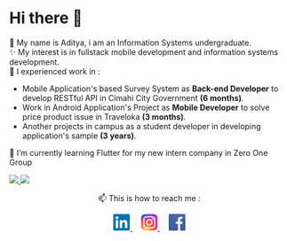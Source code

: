 # Hi there 👋

💬 My name is Aditya, i am an Information Systems undergraduate.   
✨ My interest is in fullstack mobile development and information systems development.   
🔭 I experienced work in : 
- Mobile Application's based Survey System as **Back-end Developer** to develop RESTful API in Cimahi City Government **(6 months)**.   
- Work in Android Application's Project as **Mobile Developer** to solve price product issue in Traveloka **(3 months)**.
- Another projects in campus as a student developer in developing application's sample **(3 years)**.  


🌱 I’m currently learning Flutter for my new intern company in Zero One Group


<!--
**adityajatnika/adityajatnika** is a ✨ _special_ ✨ repository because its `README.md` (this file) appears on your GitHub profile.

Here are some ideas to get you started:

- 🔭 I’m currently working on ...
- 🌱 I’m currently learning ...
- 👯 I’m looking to collaborate on ...
- 🤔 I’m looking for help with ...
- 💬 Ask me about ...
- 📫 How to reach me: ...
- 😄 Pronouns: ...
- ⚡ Fun fact: ...
-->


<p align="left">
<a href="https://github.com/adityajatnika">
  <img height="180em" src="https://github-readme-stats-eight-theta.vercel.app/api?username=adityajatnika&show_icons=true&theme=algolia&include_all_commits=true&count_private=true"/>
  <img height="180em" src="https://github-readme-stats-eight-theta.vercel.app/api/top-langs/?username=adityajatnika&layout=compact&langs_count=8&theme=algolia"/>
</a>
</p>

<p align="center">
📫 This is how to reach me : 
</p>   
  
  
<p align="center">
  <a href="https://www.linkedin.com/in/adityajatnika/">
    <img width="30" src="http://github.com/adityajatnika/adityajatnika/blob/main/assets/images/in-thumb.png?raw=true" alt="linkedin logo">
  </a> &nbsp &nbsp     
  <a href="https://www.instagram.com/aditakhmad.dj/">
    <img width="30" src="http://github.com/adityajatnika/adityajatnika/blob/main/assets/images/ig-thumb.png?raw=true" alt="instagram logo">
  </a> &nbsp &nbsp     
  <a href="https://www.facebook.com/adit.akhmad/">
    <img width="30" src="http://github.com/adityajatnika/adityajatnika/blob/main/assets/images/fb-thumb.png?raw=true" alt="facebook logo">
  </a>   
</p>

<!-- - [Linkedin](https://www.linkedin.com/in/adityajatnika/)
- [Instagram](https://www.instagram.com/aditakhmad.dj/) 
- [Facebook](https://www.facebook.com/adit.akhmad/) -->


